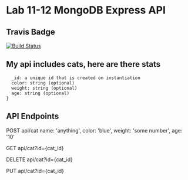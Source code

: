 # Lab 11-12 MongoDB Express API

## Travis Badge
[![Build Status](https://travis-ci.org/kgamer007/11-12-mongodb-express-api.svg?branch=master)](https://travis-ci.org/kgamer007/11-12-mongodb-express-api)

## My api includes cats, here are there stats
```
  _id: a unique id that is created on instantiation
  color: string (optional)
  weight: string (optional)
  age: string (optional)
}
```

## API Endpoints
POST api/cat
    name: 'anything',
    color: 'blue',
    weight: 'some number',
    age: '10'

GET api/cat?id={cat_id}

DELETE api/cat?id={cat_id}

PUT api/cat?id={cat_id}
